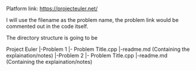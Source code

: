 Platform link: https://projecteuler.net/

I will use the filename as the problem name, the problem link would be commented out in the code itself.


The directory structure is going to be 

Project Euler
    |-Problem 1
        |- Problem Title.cpp
        |-readme.md (Containing the explaination/notes)
    |-Problem 2
        |- Problem Title.cpp
        |-readme.md (Containing the explaination/notes)    